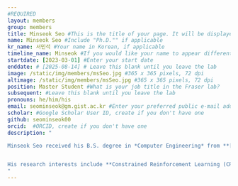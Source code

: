 ```yaml
---
#REQUIRED
layout: members
group: members
title: Minseok Seo #This is the title of your page. It will be displayed in the navigation bar and on the page itself.
name: Minseok Seo #Include "Ph.D."" if applicable
kr_name: 서민석 #Your name in Korean, if applicable
timeline_name: Minseok #If you would like your name to appear differently on the Lab timeline, fill out this line.
startdate: [2023-03-01] #Enter your start date
enddate: # [2025-08-14] # Leave this blank until you leave the lab
image: /static/img/members/msSeo.jpg #365 x 365 pixels, 72 dpi
altimage: /static/img/members/msSeo.jpg #365 x 365 pixels, 72 dpi
position: Master Student #What is your job title in the Fraser lab?
subsequent: #Leave this blank until you leave the lab
pronouns: he/him/his
email: seominseok@gm.gist.ac.kr #Enter your preferred public e-mail address
scholar: #Google Scholar User ID, create if you don't have one
github: seominseok00
orcid:  #ORCID, create if you don't have one
description: "

Minseok Seo received his B.S. degree in *Computer Engineering* from **[Hanbat National University](https://www.hanbat.ac.kr)** and is currently pursuing an M.S. degree at the *AI Graduate School* of the **[Gwangju Institute of Science and Technology (GIST)](https://www.gist.ac.kr)**.


His research interests include **Constrained Reinforcement Learning (CRL)**, especially in guaranteeing state-wise safety.
"
---
```


